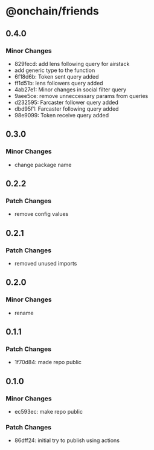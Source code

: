 # @onchain/friends

## 0.4.0

### Minor Changes

- 829fecd: add lens following query for airstack
- add generic type to the function
- 6f18d6b: Token sent query added
- ff1d51b: lens followers query added
- 4ab27e1: Minor changes in social filter query
- 9aee5ce: remove unneccessary params from queries
- d232595: Farcaster follower query added
- dbd95f1: Farcaster following query added
- 98e9099: Token receive query added

## 0.3.0

### Minor Changes

- change package name

## 0.2.2

### Patch Changes

- remove config values

## 0.2.1

### Patch Changes

- removed unused imports

## 0.2.0

### Minor Changes

- rename

## 0.1.1

### Patch Changes

- 1f70d84: made repo public

## 0.1.0

### Minor Changes

- ec593ec: make repo public

### Patch Changes

- 86dff24: initial try to publish using actions
